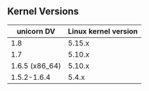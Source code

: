## Kernel Versions

| unicorn DV | Linux kernel version |
|------------|----------------------|
| 1.8 | 5.15.x |
| 1.7 | 5.10.x |
| 1.6.5 (x86_64) | 5.10.x |
| 1.5.2-1.6.4 | 5.4.x |
